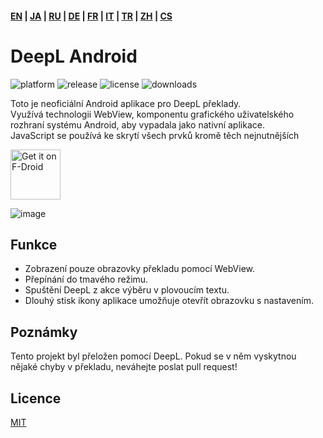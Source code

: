 #### [EN](https://github.com/sakusaku3939/DeepLAndroid#readme) | [JA](README_JA.md) | [RU](README_RU.md) | [DE](README_DE.md) | [FR](README_FR.md) | [IT](README_IT.md) | [TR](README_TR.md) | [ZH](README_ZH.md) | [CS](README_CS.md)
# DeepL Android
![platform](https://img.shields.io/badge/platform-android-green) ![release](https://img.shields.io/github/v/release/sakusaku3939/DeepLAndroid.svg) ![license](https://img.shields.io/github/license/sakusaku3939/DeepLAndroid) ![downloads](https://img.shields.io/github/downloads/sakusaku3939/DeepLAndroid/total.svg)  

Toto je neoficiální Android aplikace pro DeepL překlady.  
Využívá technologii WebView, komponentu grafického uživatelského rozhraní systému Android, aby vypadala jako nativní aplikace.  
JavaScript se používá ke skrytí všech prvků kromě těch nejnutnějších  

[<img src="https://fdroid.gitlab.io/artwork/badge/get-it-on.png"
    alt="Get it on F-Droid"
    height="80">](https://f-droid.org/packages/com.example.deeplviewer)

![image](https://user-images.githubusercontent.com/53967490/89320092-fe2fdf00-d6bb-11ea-97d6-84fd66f73395.png)

## Funkce
- Zobrazení pouze obrazovky překladu pomocí WebView.
- Přepínání do tmavého režimu.
- Spuštění DeepL z akce výběru v plovoucím textu.
- Dlouhý stisk ikony aplikace umožňuje otevřít obrazovku s nastavením.

## Poznámky
Tento projekt byl přeložen pomocí DeepL. Pokud se v něm vyskytnou nějaké chyby v překladu, neváhejte poslat pull request!

## Licence
[MIT](https://github.com/sakusaku3939/DeepLAndroid/blob/master/LICENSE)
